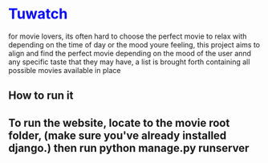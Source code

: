 <h1 style="color: blue;">Tuwatch</h1>
<p> for movie lovers, its often hard to choose the perfect movie to relax with depending on the time of day or the mood youre feeling, this project aims to align and find the perfect movie depending on the mood of the user annd any specific taste that they may have, a list is brought forth containing all possible movies available in place</p>

<h2> How to run it <h2>
<p> To run the website, locate to the movie root folder, (make sure you've already installed django.) then run python manage.py runserver </p>
